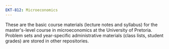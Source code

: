 ```yaml
---
EKT-812: Microeconomics
---
```


These are the basic course materials (lecture notes and syllabus) for the master's-level course in microeconomics at the University of Pretoria. Problem sets and year-specific administrative materials (class lists, student grades) are stored in other repositories.
